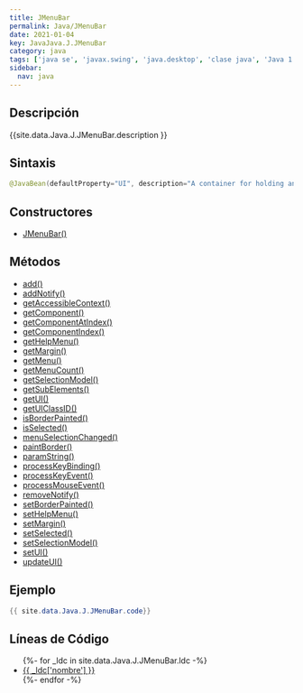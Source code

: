 ```yaml
---
title: JMenuBar
permalink: Java/JMenuBar
date: 2021-01-04
key: JavaJava.J.JMenuBar
category: java
tags: ['java se', 'javax.swing', 'java.desktop', 'clase java', 'Java 1.2']
sidebar: 
  nav: java
---
```


## Descripción
{{site.data.Java.J.JMenuBar.description }}

## Sintaxis
~~~java
@JavaBean(defaultProperty="UI", description="A container for holding and displaying menus.") public class JMenuBar extends JComponent implements Accessible, MenuElement
~~~

## Constructores
* [JMenuBar()](/Java/JMenuBar/JMenuBar/)

## Métodos
* [add()](/Java/JMenuBar/add)
* [addNotify()](/Java/JMenuBar/addNotify)
* [getAccessibleContext()](/Java/JMenuBar/getAccessibleContext)
* [getComponent()](/Java/JMenuBar/getComponent)
* [getComponentAtIndex()](/Java/JMenuBar/getComponentAtIndex)
* [getComponentIndex()](/Java/JMenuBar/getComponentIndex)
* [getHelpMenu()](/Java/JMenuBar/getHelpMenu)
* [getMargin()](/Java/JMenuBar/getMargin)
* [getMenu()](/Java/JMenuBar/getMenu)
* [getMenuCount()](/Java/JMenuBar/getMenuCount)
* [getSelectionModel()](/Java/JMenuBar/getSelectionModel)
* [getSubElements()](/Java/JMenuBar/getSubElements)
* [getUI()](/Java/JMenuBar/getUI)
* [getUIClassID()](/Java/JMenuBar/getUIClassID)
* [isBorderPainted()](/Java/JMenuBar/isBorderPainted)
* [isSelected()](/Java/JMenuBar/isSelected)
* [menuSelectionChanged()](/Java/JMenuBar/menuSelectionChanged)
* [paintBorder()](/Java/JMenuBar/paintBorder)
* [paramString()](/Java/JMenuBar/paramString)
* [processKeyBinding()](/Java/JMenuBar/processKeyBinding)
* [processKeyEvent()](/Java/JMenuBar/processKeyEvent)
* [processMouseEvent()](/Java/JMenuBar/processMouseEvent)
* [removeNotify()](/Java/JMenuBar/removeNotify)
* [setBorderPainted()](/Java/JMenuBar/setBorderPainted)
* [setHelpMenu()](/Java/JMenuBar/setHelpMenu)
* [setMargin()](/Java/JMenuBar/setMargin)
* [setSelected()](/Java/JMenuBar/setSelected)
* [setSelectionModel()](/Java/JMenuBar/setSelectionModel)
* [setUI()](/Java/JMenuBar/setUI)
* [updateUI()](/Java/JMenuBar/updateUI)

## Ejemplo
~~~java
{{ site.data.Java.J.JMenuBar.code}}
~~~

## Líneas de Código
<ul>
{%- for _ldc in site.data.Java.J.JMenuBar.ldc -%}
   <li>
       <a href="{{_ldc['url'] }}">{{ _ldc['nombre'] }}</a>
   </li>
{%- endfor -%}
</ul>
